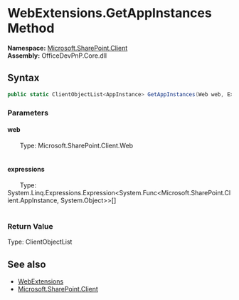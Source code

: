 # WebExtensions.GetAppInstances Method  
  

**Namespace:** [Microsoft.SharePoint.Client](Microsoft.SharePoint.Client.md)  
**Assembly:** OfficeDevPnP.Core.dll  
## Syntax
```C#
public static ClientObjectList<AppInstance> GetAppInstances(Web web, Expression<Func<AppInstance, Object>>[] expressions)
```
### Parameters
#### web  
&emsp;&emsp;Type: Microsoft.SharePoint.Client.Web  
&emsp;&emsp;  

  

#### expressions  
&emsp;&emsp;Type: System.Linq.Expressions.Expression&lt;System.Func&lt;Microsoft.SharePoint.Client.AppInstance, System.Object&gt;&gt;[]  
&emsp;&emsp;  

  

### Return Value
Type: ClientObjectList<AppInstance>  

## See also
- [WebExtensions](Microsoft.SharePoint.Client.WebExtensions.md) 
- [Microsoft.SharePoint.Client](Microsoft.SharePoint.Client.md) 
